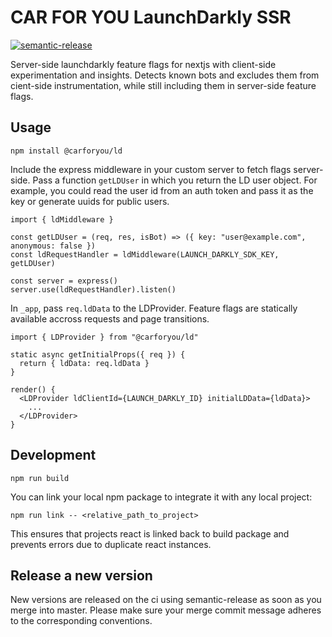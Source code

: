# CAR FOR YOU LaunchDarkly SSR

[![semantic-release](https://img.shields.io/badge/%20%20%F0%9F%93%A6%F0%9F%9A%80-semantic--release-e10079.svg)](https://github.com/semantic-release/semantic-release)

Server-side launchdarkly feature flags for nextjs with client-side experimentation and insights. Detects known bots and excludes them from cient-side instrumentation, while still including them in server-side feature flags.

## Usage
```
npm install @carforyou/ld
```

Include the express middleware in your custom server to fetch flags server-side. Pass a function `getLDUser` in which you return the LD user object. For example, you could read the user id from an auth token and pass it as the key or generate uuids for public users.
```
import { ldMiddleware }

const getLDUser = (req, res, isBot) => ({ key: "user@example.com", anonymous: false })
const ldRequestHandler = ldMiddleware(LAUNCH_DARKLY_SDK_KEY, getLDUser)

const server = express()
server.use(ldRequestHandler).listen()
```

In `_app`, pass `req.ldData` to the LDProvider. Feature flags are statically available accross requests and page transitions.
```
import { LDProvider } from "@carforyou/ld"

static async getInitialProps({ req }) {
  return { ldData: req.ldData }
}

render() {
  <LDProvider ldClientId={LAUNCH_DARKLY_ID} initialLDData={ldData}>
    ...
  </LDProvider>
}
```

## Development
```
npm run build
```

You can link your local npm package to integrate it with any local project:
```
npm run link -- <relative_path_to_project>
```
This ensures that projects react is linked back to build package and prevents errors due to duplicate react instances.

## Release a new version
New versions are released on the ci using semantic-release as soon as you merge into master. Please
make sure your merge commit message adheres to the corresponding conventions.
